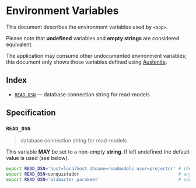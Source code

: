 # Environment Variables

This document describes the environment variables used by `<app>`.

Please note that **undefined** variables and **empty strings** are considered
equivalent.

The application may consume other undocumented environment variables; this
document only shows those variables defined using [Austenite].

[austenite]: https://github.com/env-iron/austenite

## Index

-   [`READ_DSN`](#READ_DSN) — database connection string for read-models

## Specification

### `READ_DSN`

> database connection string for read-models

This variable **MAY** be set to a non-empty **string**.
If left undefined the default value is used (see below).

```sh
export READ_DSN='host=localhost dbname=readmodels user=projector' # (default)
export READ_DSN=conquistador                                      # any value
export READ_DSN='alabaster parakeet'                              # some values may need escaping
```
